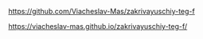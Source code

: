https://github.com/Viacheslav-Mas/zakrivayuschiy-teg-f

https://viacheslav-mas.github.io/zakrivayuschiy-teg-f/